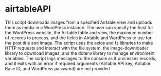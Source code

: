 # airtableAPI
This script downloads images from a specified Airtable view and uploads them as media in a WordPress instance. The user can specify the host for the WordPress website, the Airtable table and view, the maximum number of records to process, and the fields in Airtable and WordPress to use for the post title and image. The script uses the axios and fs libraries to make HTTP requests and interact with the file system, the image-downloader library to download images, and the dotenv library to manage environment variables. The script logs messages to the console as it processes records, and it exits with an error if required arguments (Airtable API key, Airtable Base ID, and WordPress password) are not provided.
